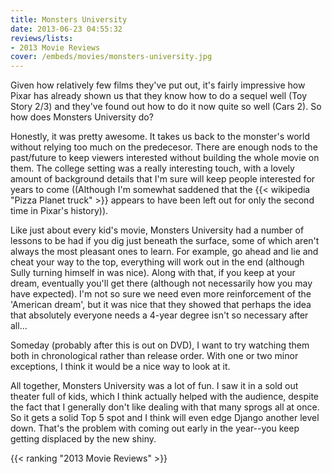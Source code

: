 ```yaml
---
title: Monsters University
date: 2013-06-23 04:55:32
reviews/lists:
- 2013 Movie Reviews
cover: /embeds/movies/monsters-university.jpg
---
```

Given how relatively few films they've put out, it's fairly impressive how Pixar has already shown us that they know how to do a sequel well (Toy Story 2/3) and they've found out how to do it now quite so well (Cars 2). So how does Monsters University do?

<!--more-->

Honestly, it was pretty awesome. It takes us back to the monster's world without relying too much on the predecesor. There are enough nods to the past/future to keep viewers interested without building the whole movie on them. The college setting was a really interesting touch, with a lovely amount of background details that I'm sure will keep people interested for years to come ((Although I'm somewhat saddened that the {{< wikipedia "Pizza Planet truck" >}} appears to have been left out for only the second time in Pixar's history)).

Like just about every kid's movie, Monsters University had a number of lessons to be had if you dig just beneath the surface, some of which aren't always the most pleasant ones to learn. For example, go ahead and lie and cheat your way to the top, everything will work out in the end (although Sully turning himself in was nice). Along with that, if you keep at your dream, eventually you'll get there (although not necessarily how you may have expected). I'm not so sure we need even more reinforcement of the 'American dream', but it was nice that they showed that perhaps the idea that absolutely everyone needs a 4-year degree isn't so necessary after all...

Someday (probably after this is out on DVD), I want to try watching them both in chronological rather than release order. With one or two minor exceptions, I think it would be a nice way to look at it.

All together, Monsters University was a lot of fun. I saw it in a sold out theater full of kids, which I think actually helped with the audience, despite the fact that I generally don't like dealing with that many sprogs all at once. So it gets a solid Top 5 spot and I think will even edge Django another level down. That's the problem with coming out early in the year--you keep getting displaced by the new shiny.

{{< ranking "2013 Movie Reviews" >}}